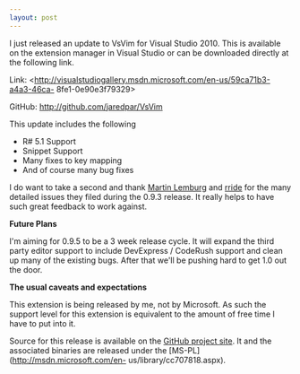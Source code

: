 ```yaml
---
layout: post
---
```

I just released an update to VsVim for Visual Studio 2010. This is available
on the extension manager in Visual Studio or can be downloaded directly at the
following link.

Link: <http://visualstudiogallery.msdn.microsoft.com/en-us/59ca71b3-a4a3-46ca-
8fe1-0e90e3f79329>

GitHub: <http://github.com/jaredpar/VsVim>

This update includes the following

  * R# 5.1 Support 
  * Snippet Support
  * Many fixes to key mapping
  * And of course many bug fixes

I do want to take a second and thank [Martin
Lemburg](https://github.com/MartinLemburg) and
[rride](https://github.com/rride) for the many detailed issues they filed
during the 0.9.3 release. It really helps to have such great feedback to work
against.

**Future Plans**

I'm aiming for 0.9.5 to be a 3 week release cycle. It will expand the third
party editor support to include DevExpress / CodeRush support and clean up
many of the existing bugs. After that we'll be pushing hard to get 1.0 out
the door.

**The usual caveats and expectations**

This extension is being released by me, not by Microsoft. As such the support
level for this extension is equivalent to the amount of free time I have to
put into it.

Source for this release is available on the [GitHub project
site](http://github.com/jaredpar/VsVim). It and the associated binaries are
released under the [MS-PL](http://msdn.microsoft.com/en-
us/library/cc707818.aspx).


